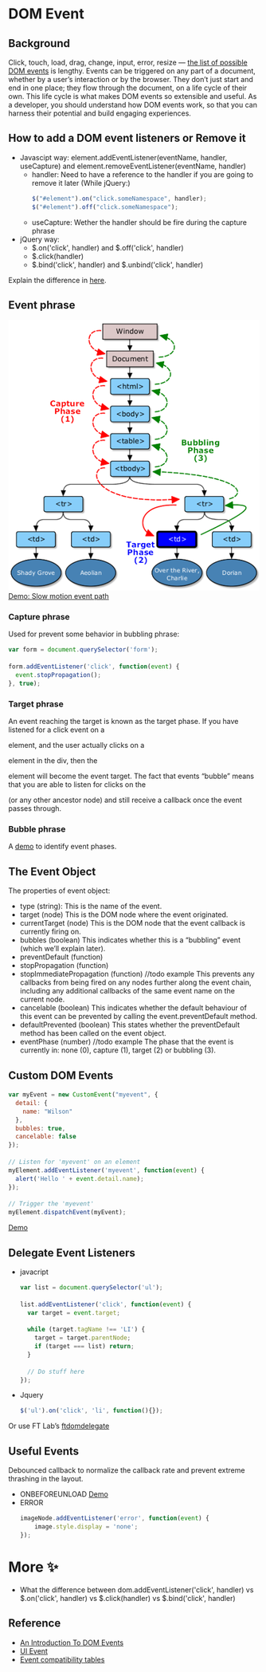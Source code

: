 # DOM Event

## Background
Click, touch, load, drag, change, input, error, resize — [the list of possible DOM events](https://developer.mozilla.org/en-US/docs/Web/API/Event) is lengthy. Events can be triggered on any part of a document, whether by a user’s interaction or by the browser. They don’t just start and end in one place; they flow through the document, on a life cycle of their own. This life cycle is what makes DOM events so extensible and useful. As a developer, you should understand how DOM events work, so that you can harness their potential and build engaging experiences.

## How to add a DOM event listeners or Remove it
* Javascipt way: element.addEventListener(eventName, handler, useCapture) and element.removeEventListener(eventName, handler)
  * handler: Need to have a reference to the handler if you are going to remove it later (While jQuery:)
    ```javascript
    $("#element").on("click.someNamespace", handler);
    $("#element").off("click.someNamespace");
    ```
  * useCapture: Wether the handler should be fire during the capture phrase
* jQuery way:
  * $.on('click', handler) and $.off('click', handler)
  * $.click(handler)
  * $.bind('click', handler) and $.unbind('click', handler)
  
Explain the difference in [here](https://github.com/CristinaWang/DOMEvent/blob/master/Multiple-ways-to-listen-event.md).

## Event phrase
![Alt text](/eventflow.png)
[Demo: Slow motion event path](http://jsbin.com/exezex/4/edit?css,js,output)

### Capture phrase
Used for prevent some behavior in bubbling phrase:
```javascript
var form = document.querySelector('form');

form.addEventListener('click', function(event) {
  event.stopPropagation();
}, true);
```

### Target phrase
An event reaching the target is known as the target phase.
If you have listened for a click event on a <div> element, and the user actually clicks on a <p> element in the div, then the <p> element will become the event target. The fact that events “bubble” means that you are able to listen for clicks on the <div> (or any other ancestor node) and still receive a callback once the event passes through.

### Bubble phrase


A [demo](http://jsbin.com/unuhec/4/edit?html,css,js,output) to identify event phases. 

## The Event Object
The properties of event object:
* type (string): This is the name of the event.
* target (node)
  This is the DOM node where the event originated.
* currentTarget (node)
  This is the DOM node that the event callback is currently firing on.
* bubbles (boolean)
  This indicates whether this is a “bubbling” event (which we’ll explain later).
* preventDefault (function)
* stopPropagation (function)
* stopImmediatePropagation (function) //todo example
  This prevents any callbacks from being fired on any nodes further along the event chain, including any additional callbacks   of the same event name on the current node.
* cancelable (boolean)
  This indicates whether the default behaviour of this event can be prevented by calling the event.preventDefault method.
* defaultPrevented (boolean)
  This states whether the preventDefault method has been called on the event object.
* eventPhase (number) //todo example
  The phase that the event is currently in: none (0), capture (1), target (2) or bubbling (3).
  
## Custom DOM Events
```javascript
var myEvent = new CustomEvent("myevent", {
  detail: {
    name: "Wilson"
  },
  bubbles: true,
  cancelable: false
});

// Listen for 'myevent' on an element
myElement.addEventListener('myevent', function(event) {
  alert('Hello ' + event.detail.name);
});

// Trigger the 'myevent'
myElement.dispatchEvent(myEvent);
```
[Demo](http://jsbin.com/emuhef/1/edit?html,css,js,output)

## Delegate Event Listeners
* javacript
  ```javascript
  var list = document.querySelector('ul');

  list.addEventListener('click', function(event) {
    var target = event.target;

    while (target.tagName !== 'LI') {
      target = target.parentNode;
      if (target === list) return;
    }

    // Do stuff here
  });
  ```
* Jquery
  ```javascript
  $('ul').on('click', 'li', function(){});
  ```
Or use FT Lab’s [ftdomdelegate](https://github.com/ftlabs/ftdomdelegate)
  

## Useful Events
Debounced callback to normalize the callback rate and prevent extreme thrashing in the layout.
* ONBEFOREUNLOAD [Demo](http://jsbin.com/inelaj/2/edit)
* ERROR
  ```javascript
  imageNode.addEventListener('error', function(event) {
      image.style.display = 'none';
  });
  ```



# More :sparkles: 
* What the difference between dom.addEventListener('click', handler) vs $.on('click', handler) vs $.click(handler) vs $.bind('click', handler)

## Reference
* [An Introduction To DOM Events](https://www.smashingmagazine.com/2013/11/an-introduction-to-dom-events/)
* [UI Event](https://www.w3.org/TR/DOM-Level-3-Events/#dom-event-architecture)
* [Event compatibility tables](https://www.quirksmode.org/dom/events/)







